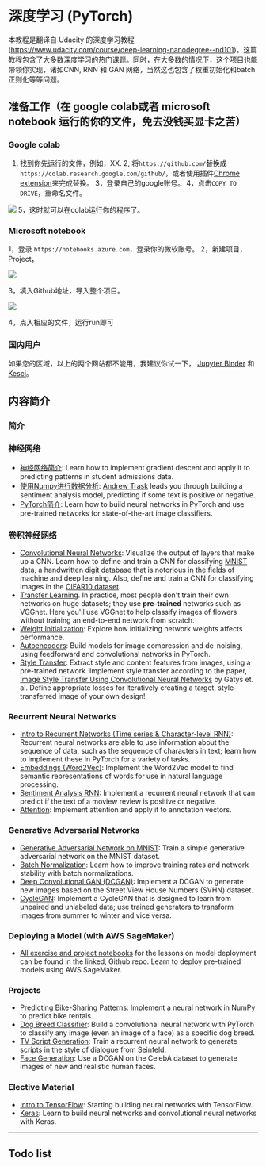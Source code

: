 # 深度学习 (PyTorch)

本教程是翻译自 Udacity 的深度学习教程(https://www.udacity.com/course/deep-learning-nanodegree--nd101)。这篇教程包含了大多数深度学习的热门课题。同时，在大多数的情况下，这个项目也能带领你实现，诸如CNN, RNN 和 GAN 网络，当然这也包含了权重初始化和batch正则化等等问题。

## 准备工作（在 google colab或者 microsoft notebook 运行的你的文件，免去没钱买显卡之苦）
### Google colab
1. 找到你先运行的文件，例如，XX.
2, 将`https://github.com/`替换成 `https://colab.research.google.com/github/`，或者使用插件[Chrome extension](https://chrome.google.com/webstore/detail/open-in-colab/iogfkhleblhcpcekbiedikdehleodpjo)来完成替换。
3，登录自己的google账号。
4，点击`COPY TO DRIVE`，重命名文件。
<img src="https://raw.githubusercontent.com/GokuMohandas/practicalAI/master/images/copy_to_drive.png">
5，这时就可以在colab运行你的程序了。

### Microsoft notebook
1，登录 `https://notebooks.azure.com`，登录你的微软账号。
2，新建项目，Project，

<img src="https://docs.microsoft.com/en-us/azure/notebooks/media/quickstarts/upload-github-repo-command.png">

3，填入Github地址，导入整个项目。

<img src="https://docs.microsoft.com/en-us/azure/notebooks/media/quickstarts/upload-github-repo-popup.png">

4，点入相应的文件，运行run即可

### 国内用户
如果您的区域，以上的两个网站都不能用，我建议你试一下， [Jupyter Binder](https://mybinder.org/v2/gh/GokuMohandas/practicalAI/master) 和 [Kesci](https://www.kesci.com/home/column/5c20e4c5916b6200104eea63)。

## 内容简介

### 简介

### 神经网络

* [神经网络简介](https://github.com/udacity/deep-learning-v2-pytorch/tree/master/intro-neural-networks): Learn how to implement gradient descent and apply it to predicting patterns in student admissions data.
* [使用Numpy进行数据分析](https://github.com/udacity/deep-learning-v2-pytorch/tree/master/sentiment-analysis-network): [Andrew Trask](http://iamtrask.github.io/) leads you through building a sentiment analysis model, predicting if some text is positive or negative.
* [PyTorch简介](https://github.com/yangliuav/deep-learning-with-pytorch-Chinese-version/tree/master/intro-to-pytorch): Learn how to build neural networks in PyTorch and use pre-trained networks for state-of-the-art image classifiers.

### 卷积神经网络

* [Convolutional Neural Networks](https://github.com/udacity/deep-learning-v2-pytorch/tree/master/convolutional-neural-networks): Visualize the output of layers that make up a CNN. Learn how to define and train a CNN for classifying [MNIST data](https://en.wikipedia.org/wiki/MNIST_database), a handwritten digit database that is notorious in the fields of machine and deep learning. Also, define and train a CNN for classifying images in the [CIFAR10 dataset](https://www.cs.toronto.edu/~kriz/cifar.html).
* [Transfer Learning](https://github.com/udacity/deep-learning-v2-pytorch/tree/master/transfer-learning). In practice, most people don't train their own networks on huge datasets; they use **pre-trained** networks such as VGGnet. Here you'll use VGGnet to help classify images of flowers without training an end-to-end network from scratch.
* [Weight Initialization](https://github.com/udacity/deep-learning-v2-pytorch/tree/master/weight-initialization): Explore how initializing network weights affects performance.
* [Autoencoders](https://github.com/udacity/deep-learning-v2-pytorch/tree/master/autoencoder): Build models for image compression and de-noising, using feedforward and convolutional networks in PyTorch.
* [Style Transfer](https://github.com/udacity/deep-learning-v2-pytorch/tree/master/style-transfer): Extract style and content features from images, using a pre-trained network. Implement style transfer according to the paper, [Image Style Transfer Using Convolutional Neural Networks](https://www.cv-foundation.org/openaccess/content_cvpr_2016/papers/Gatys_Image_Style_Transfer_CVPR_2016_paper.pdf) by Gatys et. al. Define appropriate losses for iteratively creating a target, style-transferred image of your own design!

### Recurrent Neural Networks

* [Intro to Recurrent Networks (Time series & Character-level RNN)](https://github.com/udacity/deep-learning-v2-pytorch/tree/master/recurrent-neural-networks): Recurrent neural networks are able to use information about the sequence of data, such as the sequence of characters in text; learn how to implement these in PyTorch for a variety of tasks.
* [Embeddings (Word2Vec)](https://github.com/udacity/deep-learning-v2-pytorch/tree/master/word2vec-embeddings): Implement the Word2Vec model to find semantic representations of words for use in natural language processing.
* [Sentiment Analysis RNN](https://github.com/udacity/deep-learning-v2-pytorch/tree/master/sentiment-rnn): Implement a recurrent neural network that can predict if the text of a moview review is positive or negative.
* [Attention](https://github.com/udacity/deep-learning-v2-pytorch/tree/master/attention): Implement attention and apply it to annotation vectors.

### Generative Adversarial Networks

* [Generative Adversarial Network on MNIST](https://github.com/udacity/deep-learning-v2-pytorch/tree/master/gan-mnist): Train a simple generative adversarial network on the MNIST dataset.
* [Batch Normalization](https://github.com/udacity/deep-learning-v2-pytorch/tree/master/batch-norm): Learn how to improve training rates and network stability with batch normalizations.
* [Deep Convolutional GAN (DCGAN)](https://github.com/udacity/deep-learning-v2-pytorch/tree/master/dcgan-svhn): Implement a DCGAN to generate new images based on the Street View House Numbers (SVHN) dataset.
* [CycleGAN](https://github.com/udacity/deep-learning-v2-pytorch/tree/master/cycle-gan): Implement a CycleGAN that is designed to learn from unpaired and unlabeled data; use trained generators to transform images from summer to winter and vice versa.

### Deploying a Model (with AWS SageMaker)

* [All exercise and project notebooks](https://github.com/udacity/sagemaker-deployment) for the lessons on model deployment can be found in the linked, Github repo. Learn to deploy pre-trained models using AWS SageMaker.

### Projects

* [Predicting Bike-Sharing Patterns](https://github.com/udacity/deep-learning-v2-pytorch/tree/master/project-bikesharing): Implement a neural network in NumPy to predict bike rentals.
* [Dog Breed Classifier](https://github.com/udacity/deep-learning-v2-pytorch/tree/master/project-dog-classification): Build a convolutional neural network with PyTorch to classify any image (even an image of a face) as a specific dog breed.
* [TV Script Generation](https://github.com/udacity/deep-learning-v2-pytorch/tree/master/project-tv-script-generation): Train a recurrent neural network to generate scripts in the style of dialogue from Seinfeld.
* [Face Generation](https://github.com/udacity/deep-learning-v2-pytorch/tree/master/project-face-generation): Use a DCGAN on the CelebA dataset to generate images of new and realistic human faces.

### Elective Material

* [Intro to TensorFlow](https://github.com/udacity/deep-learning-v2-pytorch/tree/master/tensorflow/intro-to-tensorflow): Starting building neural networks with TensorFlow.
* [Keras](https://github.com/udacity/deep-learning-v2-pytorch/tree/master/keras): Learn to build neural networks and convolutional neural networks with Keras.

---

## Todo list

